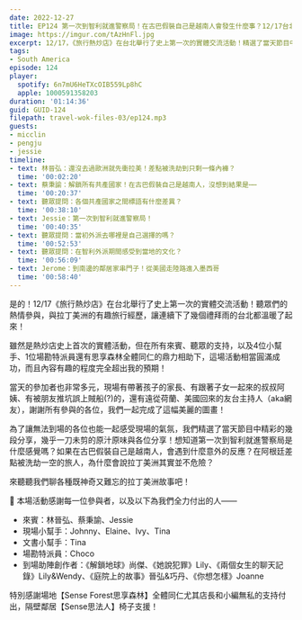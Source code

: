 ```yaml
---
date: 2022-12-27
title: EP124 第一次到智利就進警察局！在古巴假裝自己是越南人會發生什麼事？12/17台北場精華 ft. 林晉弘、蔡秉諭、Jessie
image: https://imgur.com/tAzHnFl.jpg
excerpt: 12/17，《旅行熱炒店》在台北舉行了史上第一次的實體交流活動！精選了當天節目中精彩的幾段分享，幾乎一刀未剪的原汁原味與各位分享！想知道第一次到智利就進警察局是什麼感覺嗎？如果在古巴假裝自己是越南人，會遇到什麼意外的反應？來聽聽我們聊各種既神奇又難忘的拉丁美洲故事吧！
tags:
- South America
episode: 124
player:
  spotify: 6n7mU6HeTXcOIB559Lp8hC
  apple: 1000591358203
duration: '01:14:36'
guid: GUID-124
filepath: travel-wok-files-03/ep124.mp3
guests:
- micclin
- pengju
- jessie
timeline:
- text: 林晉弘：還沒去過歐洲就先衝拉美！差點被洗劫到只剩一條內褲？
  time: '00:02:20'
- text: 蔡秉諭：解鎖所有共產國家！在古巴假裝自己是越南人，沒想到結果是⋯⋯
  time: '00:20:37'
- text: 聽眾提問：各個共產國家之間標語有什麼差異？
  time: '00:38:10'
- text: Jessie：第一次到智利就進警察局！
  time: '00:40:35'
- text: 聽眾提問：當初外派去哪裡是自己選擇的嗎？
  time: '00:52:53'
- text: 聽眾提問：在智利外派期間感受到當地的文化？
  time: '00:56:09'
- text: Jerome：到南邊的鄰居家串門子！從美國走陸路進入墨西哥
  time: '00:58:40'
---
```

是的！12/17《旅行熱炒店》在台北舉行了史上第一次的實體交流活動！聽眾們的熱情參與，與拉丁美洲的有趣旅行經歷，讓連續下了幾個禮拜雨的台北都溫暖了起來！

雖然是熱炒店史上首次的實體活動，但在所有來賓、聽眾的支持，以及4位小幫手、1位場勘特派員還有思享森林全體同仁的鼎力相助下，這場活動相當圓滿成功，而且內容有趣的程度完全超出我的預期！

當天的參加者也非常多元，現場有帶著孩子的家長、有跟著子女一起來的叔叔阿姨、有被朋友推坑誤上賊船(?)的，還有遠從荷蘭、美國回來的友台主持人（aka網友），謝謝所有參與的各位，我們一起完成了這幅美麗的圖畫！

為了讓無法到場的各位也能一起感受現場的氣氛，我們精選了當天節目中精彩的幾段分享，幾乎一刀未剪的原汁原味與各位分享！想知道第一次到智利就進警察局是什麼感覺嗎？如果在古巴假裝自己是越南人，會遇到什麼意外的反應？在阿根廷差點被洗劫一空的旅人，為什麼會說拉丁美洲其實並不危險？

來聽聽我們聊各種既神奇又難忘的拉丁美洲故事吧！

🫶 本場活動感謝每一位參與者，以及以下為我們全力付出的人——

* 來賓：林晉弘、蔡秉諭、Jessie
* 現場小幫手：Johnny、Elaine、Ivy、Tina
* 文書小幫手：Tina
* 場勘特派員：Choco
* 到場助陣創作者：《解鎖地球》尚傑、《她說犯罪》Lily、《兩個女生的聊天記錄》Lily&Wendy、《庭院上的故事》晉弘&巧丹、《你想怎樣》Joanne

特別感謝場地【Sense Forest思享森林】全體同仁尤其店長和小編無私的支持付出，隔壁鄰居【Sense思法人】椅子支援！
